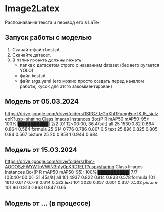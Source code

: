 # Image2Latex
Распознавание текста и перевод его в LaTex

## Запуск работы с моделью
1) Скачайте файл best.pt.
2) Скачайте датасет.
3) В папке проекта должны лежать:
   - папка с датасетом строго с названием dataset (без него ругается YOLO)
   - файл best.pt
   - файл args.yaml (его можно просто создать перед началом работы, кусок для этого закомментирован)
   
## Модель от 05.03.2024
https://drive.google.com/drive/folders/1SRGZdzGqXhf1FumgEneTKJ5_sjuIzepK?usp=sharing
                 Class     Images  Instances      Box(P          R      mAP50  mAP50-95): 100%|██████████| 2/2 [01:12<00:00, 36.47s/it]
                   all         25       1530       0.82      0.864      0.864      0.584
               formula         25        614      0.776      0.786      0.807        0.5
                  text         25        896      0.825      0.805       0.84      0.567
               picture         25         20      0.858          1      0.944      0.684

## Модель от 15.03.2024
https://drive.google.com/drive/folders/1bm-AOOOSzFWYWTpVWIN3h1yOpKRD1ELT?usp=sharing
                 Class     Images  Instances      Box(P          R      mAP50  mAP50-95): 100%|██████████| 7/7 [03:40<00:00, 31.45s/it]
                   all        101       4937      0.822      0.814      0.833      0.578
               formula        101       1813      0.817      0.779      0.814      0.522
                  text        101       3028      0.837      0.801      0.837      0.562
               picture        101         96      0.813      0.863      0.847       0.65

## Модель от ... (в процессе)
